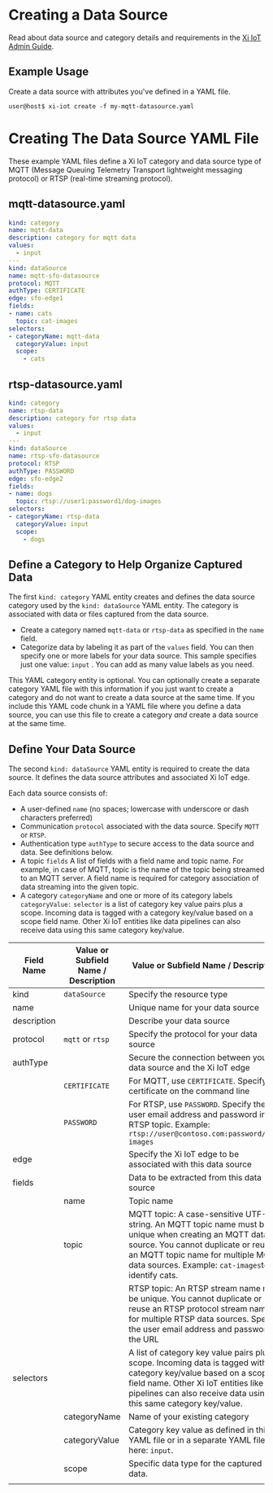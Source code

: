# Creating a Data Source

Read about data source and category details and requirements in the [Xi IoT Admin Guide](https://portal.nutanix.com/#/page/docs/details?targetId=Xi-IoT-Infra-Admin-Guide:Xi-IoT-Infra-Admin-Guide).

## Example Usage

Create a data source with attributes you've defined in a YAML file.

`user@host$ xi-iot create -f my-mqtt-datasource.yaml`

# Creating The Data Source YAML File

These example YAML files define a Xi IoT category and data source type of MQTT (Message Queuing Telemetry Transport lightweight messaging protocol) or RTSP (real-time streaming protocol).

## mqtt-datasource.yaml

``` yaml
kind: category
name: mqtt-data
description: category for mqtt data
values:
  - input
---
kind: dataSource
name: mqtt-sfo-datasource
protocol: MQTT
authType: CERTIFICATE
edge: sfo-edge1 
fields:
- name: cats
  topic: cat-images
selectors:
- categoryName: mqtt-data
  categoryValue: input
  scope:
    - cats
```

## rtsp-datasource.yaml

``` yaml
kind: category
name: rtsp-data
description: category for rtsp data
values:
  - input
---
kind: dataSource
name: rtsp-sfo-datasource
protocol: RTSP
authType: PASSWORD
edge: sfo-edge2 
fields:
- name: dogs
  topic: rtsp://user1:password1/dog-images
selectors:
- categoryName: rtsp-data
  categoryValue: input
  scope:
    - dogs
```    


## Define a Category to Help Organize Captured Data

The first `kind: category` YAML entity creates and defines the data source category used by the `kind: dataSource` YAML entity. The category is associated with data or files captured from the data source.

- Create a category named `mqtt-data` or `rtsp-data` as specified in the `name` field.
- Categorize data by labeling it as part of the `values` field. You can then specify one or more labels for your data source. This sample specifies just one value: `input` . You can add as many value labels as you need. 

This YAML category entity is optional. You can optionally create a separate category YAML file with this information if you just want to create a category and do not want to create a data source at the same time. If you include this YAML code chunk in a YAML file where you define a data source, you can use this file to create a category *and* create a data source at the same time.

## Define Your Data Source

The second `kind: dataSource` YAML entity is required to create the data source. It defines the data source attributes and associated Xi IoT edge.

Each data source consists of:

- A user-defined `name` (no spaces; lowercase with underscore or dash characters preferred)
- Communication `protocol` associated with the data source. Specify `MQTT` or `RTSP`.
- Authentication type `authType` to secure access to the data source and data. See definitions below.
- A topic `fields` A list of fields with a field name and topic name. For example, in case of MQTT, topic is the name of the topic being streamed to an MQTT server. A field name is required for category association of data streaming into the given topic.
- A category `categoryName` and one or more of its category labels `categoryValue:` `selector` is a list of category key value pairs plus a scope. Incoming data is tagged with a category key/value based on a scope field name. Other Xi IoT entities like data pipelines can also receive data using this same category key/value.


| Field Name | Value or Subfield Name / Description | Value or Subfield Name / Description |
|----------------|----------------|----------------|
| kind | `dataSource` | Specify the resource type  |
| name |     | Unique name for your data source |
| description |     | Describe your data source |
| protocol  | `mqtt` or `rtsp` | Specify the protocol for your data source |
| authType |  | Secure the connection between your data source and the Xi IoT edge |
|  | `CERTIFICATE` | For MQTT, use `CERTIFICATE`. Specify the certificate on the command line |
|  | `PASSWORD` | For RTSP, use  `PASSWORD`. Specify the user email address and password in the RTSP topic. Example: `rtsp://user@contoso.com:password/dog-images` |
| edge |  | Specify the Xi IoT edge to be associated with this data source |
| fields |  | Data to be extracted from this data source |
|  | name | Topic name |
|  | topic | MQTT topic: A case-sensitive UTF-8 string. An MQTT topic name must be unique when creating an MQTT data source. You cannot duplicate or reuse an MQTT topic name for multiple MQTT data sources. Example: `cat-images`to identify cats. |
|  |  | RTSP topic: An RTSP stream name must be unique. You cannot duplicate or reuse an RTSP protocol stream name for multiple RTSP data sources. Specify the user email address and password in the URL |
| selectors |  | A list of category key value pairs plus a scope. Incoming data is tagged with a category key/value based on a scope field name. Other Xi IoT entities like data pipelines can also receive data using this same category key/value. |
|  | categoryName | Name of your existing category |
|  | categoryValue | Category key value as defined in this YAML file or in a separate YAML file, here: `input`. |
|  | scope | Specific data type for the captured data.  |
|  |  |  |
